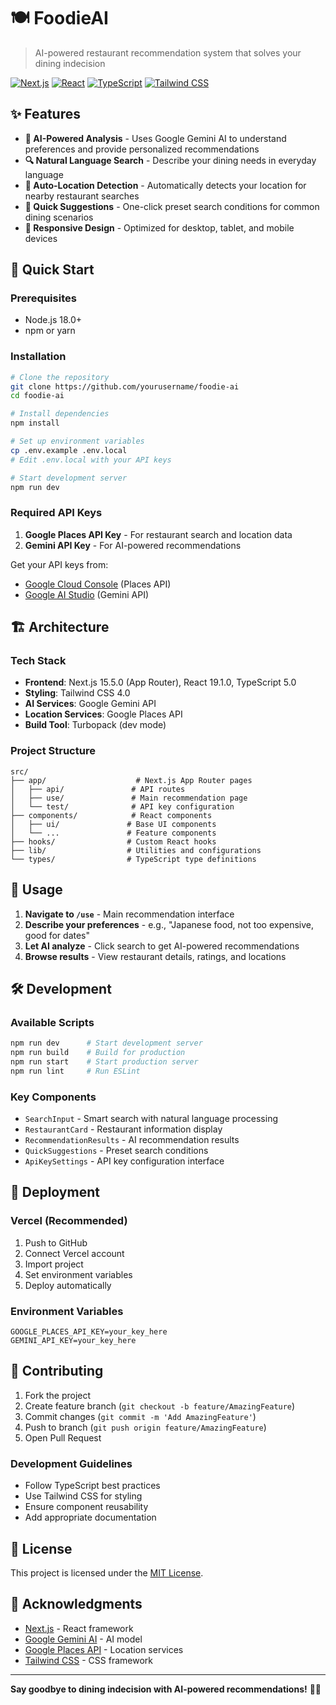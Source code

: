 # 🍽️ FoodieAI

> AI-powered restaurant recommendation system that solves your dining indecision

[![Next.js](https://img.shields.io/badge/Next.js-15.5.0-black?style=for-the-badge&logo=next.js)](https://nextjs.org/)
[![React](https://img.shields.io/badge/React-19.1.0-blue?style=for-the-badge&logo=react)](https://reactjs.org/)
[![TypeScript](https://img.shields.io/badge/TypeScript-5.0-blue?style=for-the-badge&logo=typescript)](https://www.typescriptlang.org/)
[![Tailwind CSS](https://img.shields.io/badge/Tailwind_CSS-4.0-38B2AC?style=for-the-badge&logo=tailwind-css)](https://tailwindcss.com/)

## ✨ Features

- **🤖 AI-Powered Analysis** - Uses Google Gemini AI to understand preferences and provide personalized recommendations
- **🔍 Natural Language Search** - Describe your dining needs in everyday language
- **📍 Auto-Location Detection** - Automatically detects your location for nearby restaurant searches
- **🎯 Quick Suggestions** - One-click preset search conditions for common dining scenarios
- **📱 Responsive Design** - Optimized for desktop, tablet, and mobile devices

## 🚀 Quick Start

### Prerequisites

- Node.js 18.0+
- npm or yarn

### Installation

```bash
# Clone the repository
git clone https://github.com/yourusername/foodie-ai
cd foodie-ai

# Install dependencies
npm install

# Set up environment variables
cp .env.example .env.local
# Edit .env.local with your API keys

# Start development server
npm run dev
```

### Required API Keys

1. **Google Places API Key** - For restaurant search and location data
2. **Gemini API Key** - For AI-powered recommendations

Get your API keys from:

- [Google Cloud Console](https://console.cloud.google.com/) (Places API)
- [Google AI Studio](https://makersuite.google.com/app/apikey) (Gemini API)

## 🏗️ Architecture

### Tech Stack

- **Frontend**: Next.js 15.5.0 (App Router), React 19.1.0, TypeScript 5.0
- **Styling**: Tailwind CSS 4.0
- **AI Services**: Google Gemini API
- **Location Services**: Google Places API
- **Build Tool**: Turbopack (dev mode)

### Project Structure

```
src/
├── app/                    # Next.js App Router pages
│   ├── api/               # API routes
│   ├── use/               # Main recommendation page
│   └── test/              # API key configuration
├── components/            # React components
│   ├── ui/               # Base UI components
│   └── ...               # Feature components
├── hooks/                # Custom React hooks
├── lib/                  # Utilities and configurations
└── types/                # TypeScript type definitions
```

## 📱 Usage

1. **Navigate to `/use`** - Main recommendation interface
2. **Describe your preferences** - e.g., "Japanese food, not too expensive, good for dates"
3. **Let AI analyze** - Click search to get AI-powered recommendations
4. **Browse results** - View restaurant details, ratings, and locations

## 🛠️ Development

### Available Scripts

```bash
npm run dev      # Start development server
npm run build    # Build for production
npm run start    # Start production server
npm run lint     # Run ESLint
```

### Key Components

- `SearchInput` - Smart search with natural language processing
- `RestaurantCard` - Restaurant information display
- `RecommendationResults` - AI recommendation results
- `QuickSuggestions` - Preset search conditions
- `ApiKeySettings` - API key configuration interface

## 🚀 Deployment

### Vercel (Recommended)

1. Push to GitHub
2. Connect Vercel account
3. Import project
4. Set environment variables
5. Deploy automatically

### Environment Variables

```env
GOOGLE_PLACES_API_KEY=your_key_here
GEMINI_API_KEY=your_key_here
```

## 🤝 Contributing

1. Fork the project
2. Create feature branch (`git checkout -b feature/AmazingFeature`)
3. Commit changes (`git commit -m 'Add AmazingFeature'`)
4. Push to branch (`git push origin feature/AmazingFeature`)
5. Open Pull Request

### Development Guidelines

- Follow TypeScript best practices
- Use Tailwind CSS for styling
- Ensure component reusability
- Add appropriate documentation

## 📄 License

This project is licensed under the [MIT License](LICENSE).

## 🙏 Acknowledgments

- [Next.js](https://nextjs.org/) - React framework
- [Google Gemini AI](https://ai.google.dev/) - AI model
- [Google Places API](https://developers.google.com/maps/documentation/places) - Location services
- [Tailwind CSS](https://tailwindcss.com/) - CSS framework

---

**Say goodbye to dining indecision with AI-powered recommendations!** 🍜✨
